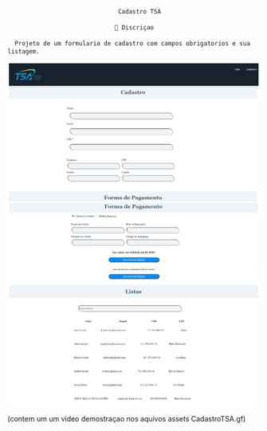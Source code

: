                                    Cadastro TSA

                                  📝 Discriçao

      Projeto de um formulario de cadastro com campos obrigatorios e sua listagem.

![](https://github.com/Sogmesmo/Cadastro-TSA/blob/master/src/assets/cadastro.png?raw=true)
![](https://github.com/Sogmesmo/Cadastro-TSA/blob/master/src/assets/pagamento.png?raw=true)
![](https://github.com/Sogmesmo/Cadastro-TSA/blob/master/src/assets/lista.png?raw=true)




(contem um um video demostraçao nos aquivos assets CadastroTSA.gf)
